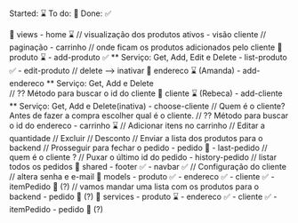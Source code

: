 Started: ⌛
To do: 📌
Done: ✅

📁 views
    - home ⌛
        // visualização dos produtos ativos - visão cliente
		// paginação
	- carrinho
		// onde ficam os produtos adicionados pelo cliente
    📁 produto ⌛
        - add-produto ✅
        ** Serviço: Get, Add, Edit e Delete
        - list-produto ✅ 
		- edit-produto 
		// delete --> inativar
    📁 endereco ⌛ (Amanda)
        - add-endereco
        ** Serviço: Get, Add e Delete  
        // ?? Método para buscar o id do cliente
    📁 cliente ⌛ (Rebeca)
        - add-cliente
        ** Serviço: Get, Add e Delete(inativa)
        - choose-cliente // Quem é o cliente? Antes de fazer a compra escolher qual é o cliente.
		// ?? Método para buscar o id do endereco
    - carrinho ⌛
		// Adicionar itens no carrinho
		// Editar a quantidade
		// Excluir
		// Desconto
		// Enviar a lista dos produtos para o backend
		// Prosseguir para fechar o pedido
    - pedido 📌
        - last-pedido
			// quem é o cliente ?
			// Puxar o último id do pedido
        - history-pedido
			// listar todos os pedidos
    📁 shared
        - footer ✅
        - navbar ✅
            // Configuração do cliente   // altera senha e e-mail
📁 models
    - produto ✅
    - endereco ✅
    - cliente ✅
    - itemPedido 📌 (?) // vamos mandar uma lista com os produtos para o backend
    - pedido 📌 (?)
📁 services
    - produto ⌛
    - endereco ✅
    - cliente ✅
	- itemPedido
    - pedido 📌 (?)